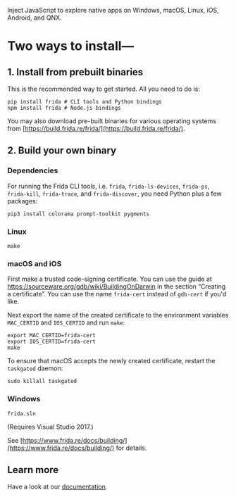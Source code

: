 Inject JavaScript to explore native apps on Windows, macOS, Linux, iOS, Android, and QNX.

Two ways to install—
===

## 1. Install from prebuilt binaries

This is the recommended way to get started. All you need to do is:

    pip install frida # CLI tools and Python bindings
    npm install frida # Node.js bindings

You may also download pre-built binaries for various operating systems from
[https://build.frida.re/frida/](https://build.frida.re/frida/).

## 2. Build your own binary

### Dependencies

For running the Frida CLI tools, i.e. `frida`, `frida-ls-devices`, `frida-ps`,
`frida-kill`, `frida-trace`, and `frida-discover`, you need Python plus a
few packages:

    pip3 install colorama prompt-toolkit pygments

### Linux

    make

### macOS and iOS

First make a trusted code-signing certificate. You can use the guide at
https://sourceware.org/gdb/wiki/BuildingOnDarwin in the section
“Creating a certificate”. You can use the name `frida-cert` instead of
`gdb-cert` if you'd like.

Next export the name of the created certificate to the environment
variables `MAC_CERTID` and `IOS_CERTID` and run `make`:

    export MAC_CERTID=frida-cert
    export IOS_CERTID=frida-cert
    make

To ensure that macOS accepts the newly created certificate, restart the
`taskgated` daemon:

    sudo killall taskgated

### Windows

    frida.sln

(Requires Visual Studio 2017.)

See [https://www.frida.re/docs/building/](https://www.frida.re/docs/building/)
for details.

## Learn more

Have a look at our [documentation](https://www.frida.re/docs/home/).
